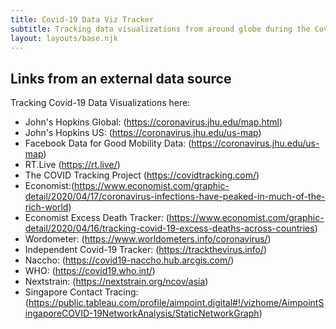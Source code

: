 ```yaml
---
title: Covid-19 Data Viz Tracker
subtitle: Tracking data visualizations from around globe during the Covid-19 pandemic
layout: layouts/base.njk
---
```




## Links from an external data source

<p>
Tracking Covid-19 Data Visualizations here:
<ul>
<li>John's Hopkins Global: (<a href="https://coronavirus.jhu.edu/map.html">https://coronavirus.jhu.edu/map.html</a>)
<li>John's Hopkins US: (<a href="https://coronavirus.jhu.edu/us-map">https://coronavirus.jhu.edu/us-map</a>)
<li>Facebook Data for Good Mobility Data: (<a href="https://coronavirus.jhu.edu/us-map">https://coronavirus.jhu.edu/us-map</a>)
<li>RT.Live (<a href="https://rt.live/">https://rt.live/</a>)
<li>The COVID Tracking Project (<a href="https://covidtracking.com/">https://covidtracking.com/</a>)
<li>Economist:(<a href="https://www.economist.com/graphic-detail/2020/04/17/coronavirus-infections-have-peaked-in-much-of-the-rich-world">https://www.economist.com/graphic-detail/2020/04/17/coronavirus-infections-have-peaked-in-much-of-the-rich-world</a>)
<li>Economist Excess Death Tracker: (<a href="https://www.economist.com/graphic-detail/2020/04/16/tracking-covid-19-excess-deaths-across-countries">https://www.economist.com/graphic-detail/2020/04/16/tracking-covid-19-excess-deaths-across-countries</a>)
<li>Wordometer: (<a href="https://www.worldometers.info/coronavirus/">https://www.worldometers.info/coronavirus/</a>)
<li>Independent Covid-19 Tracker: (<a href="https://trackthevirus.info/">https://trackthevirus.info/</a>)
<li>Naccho: (<a href="https://covid19-naccho.hub.arcgis.com/">https://covid19-naccho.hub.arcgis.com/</a>)
<li>WHO: (<a href="https://covid19.who.int/">https://covid19.who.int/</a>)
<li>Nextstrain: (<a href="https://nextstrain.org/ncov/asia">https://nextstrain.org/ncov/asia</a>)
<li>Singapore Contact Tracing: (<a href="https://public.tableau.com/profile/aimpoint.digital#!/vizhome/AimpointSingaporeCOVID-19NetworkAnalysis/StaticNetworkGraph">https://public.tableau.com/profile/aimpoint.digital#!/vizhome/AimpointSingaporeCOVID-19NetworkAnalysis/StaticNetworkGraph</a>)
</ul>
</p>




